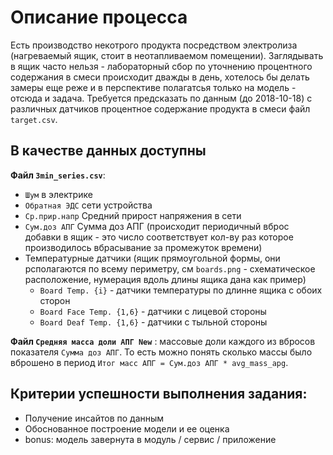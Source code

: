 # Описание процесса
Есть производство некотрого продукта посредством электролиза (нагреваемый ящик, стоит в неотапливаемом помещении).
Заглядывать в ящик часто нельзя - лабораторный сбор по уточнению процентного содержания в смеси происходит дважды в день, хотелось бы делать замеры еще реже  и в перспективе полагатсья только на модель - отсюда и задача. Требуется предсказать по данным (до 2018-10-18) с различных датчиков процентное содержание продукта в смеси файл `target.csv`.
## В качестве данных доступны

**Файл `3min_series.csv`**:

- `Шум` в электрике
- `Обратная ЭДС` сети устройства
- `Ср.прир.напр` Средний прирост напряжения в сети
- `Сум.доз АПГ` Сумма доз АПГ (происходит периодичный вброс добавки в ящик - это число соответствует кол-ву раз которое производилось вбрасывание за промежуток времени)
- Температурные датчики (ящик прямоугольной формы, они рсполагаются по всему периметру, см `boards.png` - схематическое расположение, нумерация вдоль длины ящика дана как пример)
	- `Board Temp. {i}` - датчики температуры по длинне ящика с обоих сторон
	- `Board Face Temp. {1,6}` - датчики с лицевой стороны
	- `Board Deaf Temp. {1,6}` - датчики с тыльной стороны

**Файл `Средняя масса доли АПГ New`** : массовые доли каждого из вбросов показателя `Сумма доз АПГ`. То есть можно понять сколько массы было вброшено в период `Итог масс АПГ = Сум.доз АПГ * avg_mass_apg`.

## Критерии успешности выполнения задания:
- Получение инсайтов по данным
- Обоснованное построение модели и ее оценка
- bonus: модель завернута в модуль / сервис / приложение